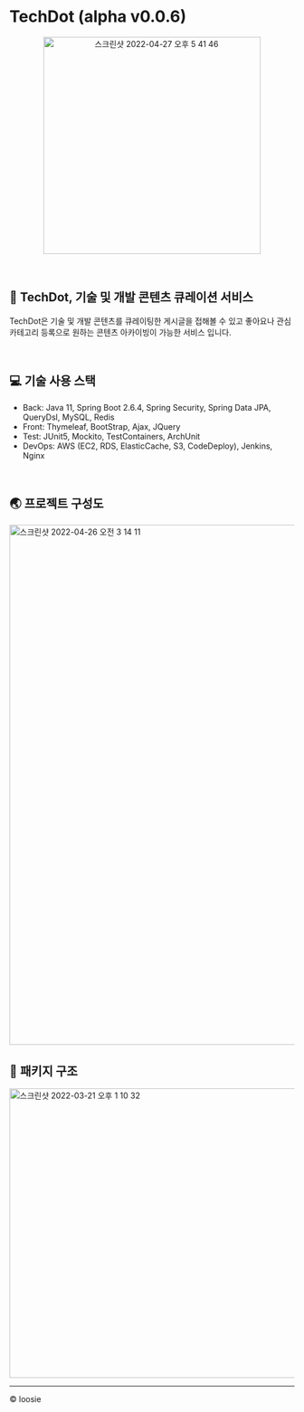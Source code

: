 # TechDot (alpha v0.0.6)

<p align="center"><img width="384" alt="스크린샷 2022-04-27 오후 5 41 46" src="https://user-images.githubusercontent.com/54282927/165478492-ffe7103f-67fd-42c0-8924-4290b62e67f4.png"></p>

<br>

## 👋 TechDot, 기술 및 개발 콘텐츠 큐레이션 서비스
TechDot은 기술 및 개발 콘텐츠를 큐레이팅한 게시글을 접해볼 수 있고 좋아요나 관심 카테고리 등록으로 원하는 콘텐츠 아카이빙이 가능한 서비스 입니다.


<br>

## 💻 기술 사용 스택
- Back: Java 11, Spring Boot 2.6.4, Spring Security, Spring Data JPA, QueryDsl, MySQL, Redis
- Front: Thymeleaf, BootStrap, Ajax, JQuery
- Test: JUnit5, Mockito, TestContainers, ArchUnit
- DevOps: AWS (EC2, RDS, ElasticCache, S3, CodeDeploy), Jenkins, Nginx

<br>

## 🌏 프로젝트 구성도
<img width="920" alt="스크린샷 2022-04-26 오전 3 14 11" src="https://user-images.githubusercontent.com/54282927/165149071-60ef7426-b576-45f1-a092-80404994b679.png">


<br>

## 🔗 패키지 구조
<img width="512" alt="스크린샷 2022-03-21 오후 1 10 32" src="https://user-images.githubusercontent.com/54282927/159204339-fae9a799-77f6-4f83-a45f-c329630a00ee.png">



---
© loosie
